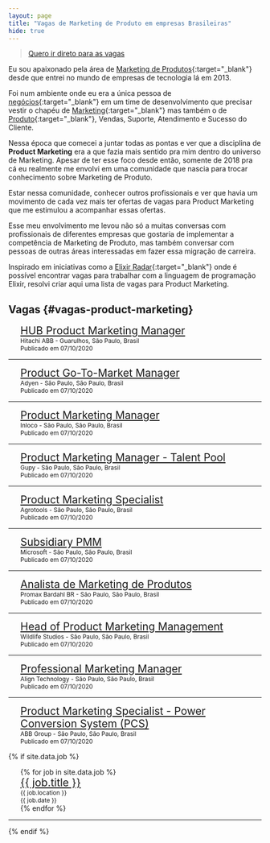 ```yaml
---
layout: page
title: "Vagas de Marketing de Produto em empresas Brasileiras"
hide: true
---
```


> [Quero ir direto para as vagas](#vagas-product-marketing)

Eu sou apaixonado pela área de [Marketing de Produtos](/marketing-de-produto/){:target="_blank"} desde que entrei no mundo de empresas de tecnologia lá em 2013. 

Foi num ambiente onde eu era a única pessoa de [negócios](/business/){:target="_blank"} em um time de desenvolvimento que precisar vestir o chapéu de [Marketing](/marketing/){:target="_blank"} mas também o de [Produto](/produto/){:target="_blank"}, Vendas, Suporte, Atendimento e Sucesso do Cliente.

Nessa época que comecei a juntar todas as pontas e ver que a disciplina de **Product Marketing** era a que fazia mais sentido pra mim dentro do universo de Marketing. Apesar de ter esse foco desde então, somente de 2018 pra cá eu realmente me envolvi em uma comunidade que nascia para trocar conhecimento sobre Marketing de Produto.

Estar nessa comunidade, conhecer outros profissionais e ver que havia um movimento de cada vez mais ter ofertas de vagas para Product Marketing que me estimulou a acompanhar essas ofertas. 

Esse meu envolvimento me levou não só a muitas conversas com profissionais de diferentes empresas que gostaria de implementar a competência de Marketing de Produto, mas também conversar com pessoas de outras áreas interessadas em fazer essa migração de carreira.

Inspirado em iniciativas como a [Elixir Radar](https://elixir-radar.com/){:target="_blank"} onde é possível encontrar vagas para trabalhar com a linguagem de programação Elixir, resolvi criar aqui uma lista de vagas para Product Marketing.

## Vagas {#vagas-product-marketing}

<ul>
    <li style="list-style: none;">
    <p style="margin: 0; font-size: 1.5em"><a href="https://www.linkedin.com/jobs/view/1951121647" target="_blank">HUB Product Marketing Manager</a></p>
    <p style="margin: 0; font-size: 0.85em;">Hitachi ABB - Guarulhos, São Paulo, Brasil</p>
    <p style="margin: 0; font-size: 0.85em;">Publicado em 07/10/2020</p>
    </li>
</ul>

---

<ul>
    <li style="list-style: none;">
    <p style="margin: 0; font-size: 1.5em"><a href="https://www.linkedin.com/jobs/view/2148309699" target="_blank">Product Go-To-Market Manager</a></p>
    <p style="margin: 0; font-size: 0.85em;">Adyen - São Paulo, São Paulo, Brasil</p>
    <p style="margin: 0; font-size: 0.85em;">Publicado em 07/10/2020</p>
    </li>
</ul>

---

<ul>
    <li style="list-style: none;">
    <p style="margin: 0; font-size: 1.5em"><a href="https://www.linkedin.com/jobs/view/2152068796" target="_blank">Product Marketing Manager</a></p>
    <p style="margin: 0; font-size: 0.85em;">Inloco - São Paulo, São Paulo, Brasil</p>
    <p style="margin: 0; font-size: 0.85em;">Publicado em 07/10/2020</p>
    </li>
</ul>

---

<ul>
    <li style="list-style: none;">
    <p style="margin: 0; font-size: 1.5em"><a href="https://www.linkedin.com/jobs/view/2150007328" target="_blank">Product Marketing Manager - Talent Pool</a></p>
    <p style="margin: 0; font-size: 0.85em;">Gupy - São Paulo, São Paulo, Brasil</p>
    <p style="margin: 0; font-size: 0.85em;">Publicado em 07/10/2020</p>
    </li>
</ul>

---

<ul>
    <li style="list-style: none;">
    <p style="margin: 0; font-size: 1.5em"><a href="https://www.linkedin.com/jobs/view/2006545377" target="_blank">Product Marketing Specialist</a></p>
    <p style="margin: 0; font-size: 0.85em;">Agrotools - São Paulo, São Paulo, Brasil</p>
    <p style="margin: 0; font-size: 0.85em;">Publicado em 07/10/2020</p>
    </li>
</ul>

---

<ul>
    <li style="list-style: none;">
    <p style="margin: 0; font-size: 1.5em"><a href="https://www.linkedin.com/jobs/view/1991102577" target="_blank">Subsidiary PMM</a></p>
    <p style="margin: 0; font-size: 0.85em;">Microsoft - São Paulo, São Paulo, Brasil</p>
    <p style="margin: 0; font-size: 0.85em;">Publicado em 07/10/2020</p>
    </li>
</ul>

---

<ul>
    <li style="list-style: none;">
    <p style="margin: 0; font-size: 1.5em"><a href="https://www.linkedin.com/jobs/view/2166022432" target="_blank">Analista de Marketing de Produtos</a></p>
    <p style="margin: 0; font-size: 0.85em;">Promax Bardahl BR - São Paulo, São Paulo, Brasil</p>
    <p style="margin: 0; font-size: 0.85em;">Publicado em 07/10/2020</p>
    </li>
</ul>

---

<ul>
    <li style="list-style: none;">
    <p style="margin: 0; font-size: 1.5em"><a href="https://www.linkedin.com/jobs/view/2003554755" target="_blank">Head of Product Marketing Management</a></p>
    <p style="margin: 0; font-size: 0.85em;">Wildlife Studios - São Paulo, São Paulo, Brasil</p>
    <p style="margin: 0; font-size: 0.85em;">Publicado em 07/10/2020</p>
    </li>
</ul>

---

<ul>
    <li style="list-style: none;">
    <p style="margin: 0; font-size: 1.5em"><a href="https://www.linkedin.com/jobs/view/2152032005" target="_blank">Professional Marketing Manager</a></p>
    <p style="margin: 0; font-size: 0.85em;">Align Technology - São Paulo, São Paulo, Brasil</p>
    <p style="margin: 0; font-size: 0.85em;">Publicado em 07/10/2020</p>
    </li>
</ul>

---

<ul>
    <li style="list-style: none;">
    <p style="margin: 0; font-size: 1.5em"><a href="https://www.linkedin.com/jobs/view/2152032005" target="_blank">Product Marketing Specialist - Power Conversion System (PCS)</a></p>
    <p style="margin: 0; font-size: 0.85em;">ABB Group - São Paulo, São Paulo, Brasil</p>
    <p style="margin: 0; font-size: 0.85em;">Publicado em 07/10/2020</p>
    </li>
</ul>

{% if site.data.job %}
<ul>
    {% for job in site.data.job %}
    <li style="list-style: none;">
        <p style="margin: 0; font-size: 1.5em"><a href="{{ job.url }}" target="_blank">{{ job.title }}</a></p>
        <p style="margin: 0; font-size: 0.85em;">{{ job.location }}</p>
        <p style="margin: 0; font-size: 0.85em;">{{ job.date }}</p>
    </li>
    {% endfor %}
</ul>

---
{% endif %}